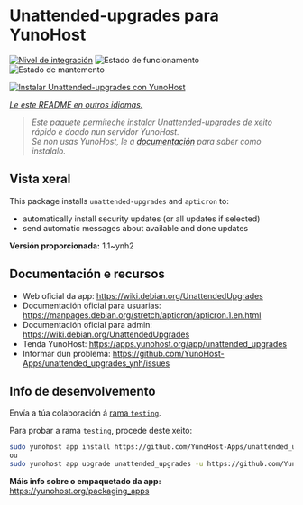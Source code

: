<!--
NOTA: Este README foi creado automáticamente por <https://github.com/YunoHost/apps/tree/master/tools/readme_generator>
NON debe editarse manualmente.
-->

# Unattended-upgrades para YunoHost

[![Nivel de integración](https://dash.yunohost.org/integration/unattended_upgrades.svg)](https://ci-apps.yunohost.org/ci/apps/unattended_upgrades/) ![Estado de funcionamento](https://ci-apps.yunohost.org/ci/badges/unattended_upgrades.status.svg) ![Estado de mantemento](https://ci-apps.yunohost.org/ci/badges/unattended_upgrades.maintain.svg)

[![Instalar Unattended-upgrades con YunoHost](https://install-app.yunohost.org/install-with-yunohost.svg)](https://install-app.yunohost.org/?app=unattended_upgrades)

*[Le este README en outros idiomas.](./ALL_README.md)*

> *Este paquete permíteche instalar Unattended-upgrades de xeito rápido e doado nun servidor YunoHost.*  
> *Se non usas YunoHost, le a [documentación](https://yunohost.org/install) para saber como instalalo.*

## Vista xeral

This package installs `unattended-upgrades` and `apticron` to:

* automatically install security updates (or all updates if selected)
* send automatic messages about available and done updates


**Versión proporcionada:** 1.1~ynh2
## Documentación e recursos

- Web oficial da app: <https://wiki.debian.org/UnattendedUpgrades>
- Documentación oficial para usuarias: <https://manpages.debian.org/stretch/apticron/apticron.1.en.html>
- Documentación oficial para admin: <https://wiki.debian.org/UnattendedUpgrades>
- Tenda YunoHost: <https://apps.yunohost.org/app/unattended_upgrades>
- Informar dun problema: <https://github.com/YunoHost-Apps/unattended_upgrades_ynh/issues>

## Info de desenvolvemento

Envía a túa colaboración á [rama `testing`](https://github.com/YunoHost-Apps/unattended_upgrades_ynh/tree/testing).

Para probar a rama `testing`, procede deste xeito:

```bash
sudo yunohost app install https://github.com/YunoHost-Apps/unattended_upgrades_ynh/tree/testing --debug
ou
sudo yunohost app upgrade unattended_upgrades -u https://github.com/YunoHost-Apps/unattended_upgrades_ynh/tree/testing --debug
```

**Máis info sobre o empaquetado da app:** <https://yunohost.org/packaging_apps>
